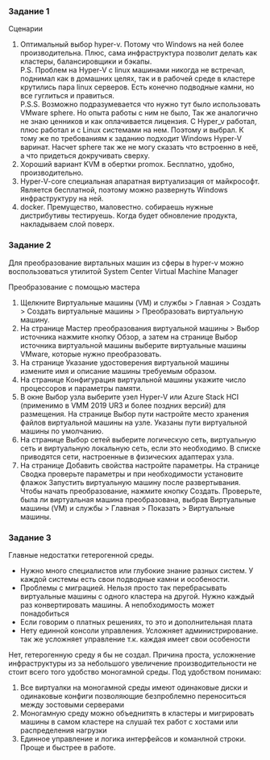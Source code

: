 ### Задание 1
Сценарии
1. Оптимальный выбор hyper-v. Потому что Windows на ней более производительна. Плюс, сама инфраструктура позволит делать как кластеры, балансировщики и бэкапы.   
   P.S. Проблем на Hyper-V с linux машинами никогда не встречал, поднимал как в домашних целях, так и в рабочей среде в кластере крутились пара linux серверов. Есть конечно подводные камни, но все гуглиться и правиться.  
   P.S.S. Возможно подразумевается что нужно тут было использовать VMware sphere. Но опыта работы с ним не было, Так же аналогично не знаю ценников и как оплачивается лицензия. С Hyper_v работал, плюс работал и с Linux системами на нем. Поэтому и выбрал. К тому же по требованиям к заданию подходит Windows Hyper-V варинат. Насчет sphere так же не могу сказать что встроенно в неё, а что придеться докручивать сверху.
2. Хороший вариант KVM в обертки promox. Бесплатно, удобно, производительно.
3. Hyper-V-core специальная апаратная виртуализация от майкрософт. Является бесплатной, поэтому можно развернуть Windows инфраструктуру на ней.
4. docker. Премущество, маловестно. собираешь нужные дистрибутивы тестируешь. Когда будет обновление продукта, накладываем слой поверх.

### Задание 2

Для преобразование виртальных машин из сферы в hyper-v можно воспользоваться утилитой System Center Virtual Machine Manager

Преобразование с помощью мастера
1. Щелкните Виртуальные машины (VM) и службы > Главная > Создать > Создать виртуальные машины > Преобразовать виртуальную машину.
2. На странице Мастер преобразования виртуальной машины > Выбор источника нажмите кнопку Обзор, а затем на странице Выбор источника виртуальной машины выберите виртуальные машины VMware, которые нужно преобразовать.
3. На странице Указание удостоверения виртуальной машины измените имя и описание машины требуемым образом.
4. На странице Конфигурация виртуальной машины укажите число процессоров и параметры памяти.
5. В окне Выбор узла выберите узел Hyper-V или Azure Stack HCI (применимо в VMM 2019 UR3 и более поздних версий) для размещения. На странице Выбор пути настройте место хранения файлов виртуальной машины на узле. Указаны пути виртуальной машины по умолчанию.
6. На странице Выбор сетей выберите логическую сеть, виртуальную сеть и виртуальную локальную сеть, если это необходимо. В списке приводятся сети, настроенные в физических адаптерах узла.
7. На странице Добавить свойства настройте параметры. На странице Сводка проверьте параметры и при необходимости установите флажок Запустить виртуальную машину после развертывания. Чтобы начать преобразование, нажмите кнопку Создать. Проверьте, была ли виртуальная машина преобразована, выбрав Виртуальные машины (VM) и службы > Главная > Показать > Виртуальные машины.


### Задание 3

Главные недостатки гетерогенной среды. 
* Нужно много специалистов или глубокие знание разных систем. У каждой системы есть свои подводные камни и особености. 
* Проблемы с миграцией. Нельзя просто так перебрасывать виртуальные машины с одного кластера на другой. Нужно каждый раз конвертировать машины. А непобходимость может понадобиться
* Если говорим о платных решениях, то это и дополнительная плата
* Нету единной консоли управления. Усложняет администрирование. так же усложняет управление т.к. каждая имеет свои особености

Нет, гетерогенную среду я бы не создал. Причина проста, усложнение инфраструктуры из за небольшого увеличение производительности не стоит всего того удобство моногамной среды.
Под удобством понимаю:
1. Все виртуалки на моногамной среды имеют одинаковые диски и одинаковые конфиги позволяющие безпроблемно переноситься между зостовыми серверами
2. Моногамную среду можно объеднитять в кластеры и мигрировать машины в самом кластере на слушай тех работ с хостами или распределения нагрузки
3. Единное управление и логика интерфейсов и команлной строки. Проще и быстрее в работе.